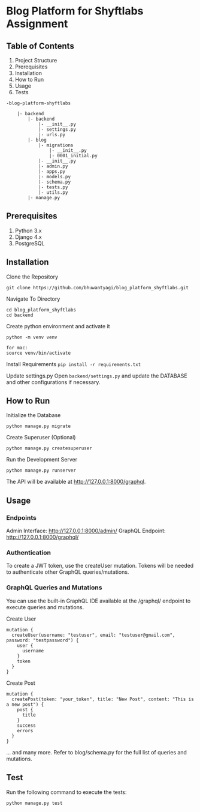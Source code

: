 # Blog Platform for Shyftlabs Assignment

## Table of Contents
1. Project Structure
2. Prerequisites
3. Installation
4. How to Run
5. Usage
6. Tests

```
-blog-platform-shyftlabs

    |- backend
        |- backend
            |- __init__.py
            |- settings.py
            |- urls.py
        |- blog
            |- migrations
                |- __init__.py
                |- 0001_initial.py
            |- __init__.py
            |- admin.py
            |- apps.py
            |- models.py
            |- schema.py
            |- tests.py
            |- utils.py
        |- manage.py
```

## Prerequisites
1. Python 3.x
2. Django 4.x
3. PostgreSQL



## Installation

Clone the Repository

```git clone https://github.com/bhuwantyagi/blog_platform_shyftlabs.git```

Navigate To Directory
```
cd blog_platform_shyftlabs
cd backend
```
Create python environment and activate it
```
python -m venv venv

for mac:
source venv/bin/activate
```

Install Requirements
```pip install -r requirements.txt```


Update settings.py
Open ```backend/settings.py``` and update the DATABASE and other configurations if necessary.




## How to Run

Initialize the Database

```python manage.py migrate```

Create Superuser (Optional)

```python manage.py createsuperuser```

Run the Development Server

```python manage.py runserver```

The API will be available at http://127.0.0.1:8000/graphql.


## Usage
### Endpoints
Admin Interface: http://127.0.0.1:8000/admin/
GraphQL Endpoint: http://127.0.0.1:8000/graphql/

### Authentication
To create a JWT token, use the createUser mutation. Tokens will be needed to authenticate other GraphQL queries/mutations.

### GraphQL Queries and Mutations
You can use the built-in GraphQL IDE available at the /graphql/ endpoint to execute queries and mutations.

Create User

```
mutation {
  createUser(username: "testuser", email: "testuser@gmail.com", password: "testpassword") {
    user {
      username
    }
    token
  }
}
```

Create Post

```
mutation {
  createPost(token: "your_token", title: "New Post", content: "This is a new post") {
    post {
      title
    }
    success
    errors
  }
}

```

... and many more. Refer to blog/schema.py for the full list of queries and mutations.


## Test
Run the following command to execute the tests:

```python manage.py test```
